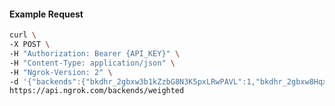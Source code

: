 <!-- Code generated for API Clients. DO NOT EDIT. -->

#### Example Request

```bash
curl \
-X POST \
-H "Authorization: Bearer {API_KEY}" \
-H "Content-Type: application/json" \
-H "Ngrok-Version: 2" \
-d '{"backends":{"bkdhr_2gbxw3b1kZzbG8N3K5pxLRwPAVL":1,"bkdhr_2gbxw8HqxOPvBBI6r17PpSnqbZ1":0},"description":"acme weighted","metadata":"{\"environment\": \"staging\"}"}' \
https://api.ngrok.com/backends/weighted
```
